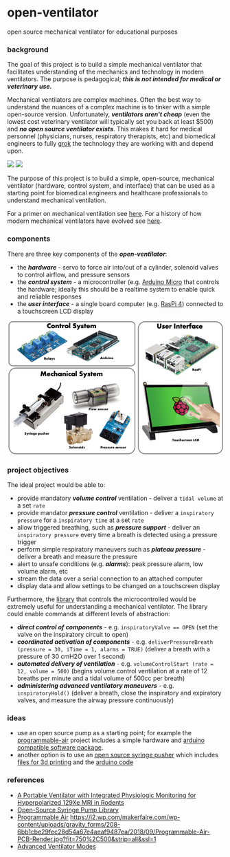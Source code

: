 # open-ventilator
open source mechanical ventilator for educational purposes

### background
The goal of this project is to build a simple mechanical ventilator that facilitates understanding of the mechanics and technology in modern ventilators. The purpose is pedagogical; ***this is not intended for medical or veterinary use.***

Mechanical ventilators are complex machines. Often the best way to understand the nuances of a complex machine is to tinker with a simple open-source version. Unfortunately, ***_ventilators aren't cheap_*** (even the lowest cost veterinary ventilator will typically set you back at least $500) and ***_no open source ventilator exists_***. This makes it hard for medical personnel (physicians, nurses, respiratory therapists, etc) and biomedical engineers to fully [grok](https://en.wikipedia.org/wiki/Grok) the technology they are working with and depend upon.

![](https://ars.els-cdn.com/content/image/3-s2.0-B9780323390064000259-f25-15-9780323390064.jpg)
![](https://cdn.app.compendium.com/uploads/user/a862d463-3ea6-443a-9187-e1040e91eb0e/bc832350-01fa-407d-89bf-449d37d2cb84/Image/b49b97cad731d4e7ea6cb7f432e205b7/inspiratory_flow_diagram.jpg)

The purpose of this project is to build a simple, open-source, mechanical ventilator (hardware, control system, and interface) that can be used as a starting point for biomedical engineers and healthcare professionals to understand mechanical ventilation.

For a primer on mechanical ventilation see [here](). For a history of how modern mechanical ventilators have evolved see [here]().


### components
There are three key components of the ***open-ventilator***:
* the ***_hardware_*** - servo to force air into/out of a cylinder, solenoid valves to control airflow, and pressure sensors
* the ***_control system_*** - a microcontroller (e.g. [Arduino Micro](https://store.arduino.cc/usa/arduino-micro) that controls the hardware; ideally this should be a realtime system to enable quick and reliable responses
* the ***_user interface_*** - a single board computer (e.g. [RasPi 4](https://www.raspberrypi.org/blog/raspberry-pi-4-on-sale-now-from-35/)) connected to a touchscreen LCD display

![high level system architecture](https://github.com/nickmmark/open-ventilator/blob/master/figures/open_vent_components.png)

### project objectives
The ideal project would be able to:
* provide mandatory ***volume control*** ventilation - deliver a ```tidal volume``` at a set ```rate```
* provide mandator ***pressure control*** ventilation - deliver a ```inspiratory pressure``` for a ```inspiratory time``` at a set ```rate```
* allow triggered breathing, such as ***pressure support*** - deliver an ```inspiratory pressure``` every time a breath is detected using a pressure trigger
* perform simple respiratory maneuvers such as ***plateau pressure*** - deliver a breath and measure the pressure
* alert to unsafe conditions (e.g. ***alarms***): peak pressure alarm, low volume alarm, etc
* stream the data over a serial connection to an attached computer
* display data and allow settings to be changed on a touchscreen  display

Furthermore, the [library](https://www.arduino.cc/en/hacking/libraries) that controls the microcontrolled would be extremely useful for understanding a mechanical ventilator. The library could enable commands at different levels of abstraction:
* ***direct control of components*** - e.g. ```inspiratoryValve == OPEN``` (set the valve on the inspiratory circuit to open)
* ***coordinated activation of components*** - e.g. ```deliverPressureBreath (pressure = 30, iTime = 1, alarms = TRUE)``` (deliver a breath with a pressure of 30 cmH2O over 1 second)
* ***automated delivery of ventilation*** - e.g. ```volumeControlStart (rate = 12, volume = 500)``` (begins volume control ventilation at a rate of 12 breaths per minute and a tidal volume of 500cc per breath)
* ***administering advanced ventilatory maneuvers*** - e.g. ```inspiratoryHold()``` (deliver a breath, close the inspiratory and expiratory valves, and measure the airway pressure continuously)


### ideas
- use an open source pump as a starting point; for example the [programmable-air](https://www.crowdsupply.com/tinkrmind/programmable-air) project includes a simple hardware and [arduino compatible software package](https://github.com/programmable-air/code).
- another option is to use an [open source syringe pusher](https://www.appropedia.org/Open-source_syringe_pump) which includes [files for 3d printing](https://www.youmagine.com/designs/syringe-pump) and the [arduino code](https://github.com/naroom/OpenSyringePump)


### references
* [A Portable Ventilator with Integrated Physiologic Monitoring for Hyperpolarized 129Xe MRI in Rodents](https://www.ncbi.nlm.nih.gov/pmc/articles/PMC6719309/)
* [Open-Source Syringe Pump Library](https://www.appropedia.org/Open-source_syringe_pump)
* [Programmable Air](https://www.programmableair.com/)
https://i2.wp.com/makerfaire.com/wp-content/uploads/gravity_forms/208-6bb1cbe29fec28d54a67e4aeaf9487ea/2018/09/Programmable-Air-PCB-Render.jpg?fit=750%2C500&strip=all&ssl=1
* [Advanced Ventilator Modes](https://www.sap.org.ar/docs/congresos_2014/Emergencias%20y%20Cuidados%20Criticos/PDFs/venkataraman_modos_ventilatorios_avanzados.pdf)
